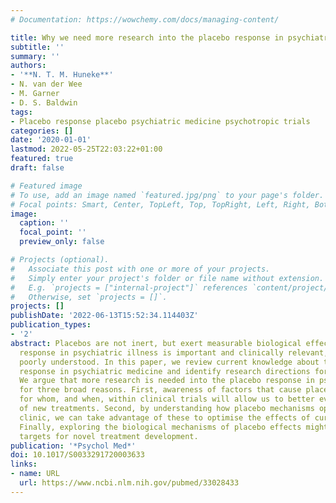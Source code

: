 ```yaml
---
# Documentation: https://wowchemy.com/docs/managing-content/

title: Why we need more research into the placebo response in psychiatry
subtitle: ''
summary: ''
authors:
- '**N. T. M. Huneke**'
- N. van der Wee
- M. Garner
- D. S. Baldwin
tags:
- Placebo response placebo psychiatric medicine psychotropic trials
categories: []
date: '2020-01-01'
lastmod: 2022-05-25T22:03:22+01:00
featured: true
draft: false

# Featured image
# To use, add an image named `featured.jpg/png` to your page's folder.
# Focal points: Smart, Center, TopLeft, Top, TopRight, Left, Right, BottomLeft, Bottom, BottomRight.
image:
  caption: ''
  focal_point: ''
  preview_only: false

# Projects (optional).
#   Associate this post with one or more of your projects.
#   Simply enter your project's folder or file name without extension.
#   E.g. `projects = ["internal-project"]` references `content/project/deep-learning/index.md`.
#   Otherwise, set `projects = []`.
projects: []
publishDate: '2022-06-13T15:52:34.114403Z'
publication_types:
- '2'
abstract: Placebos are not inert, but exert measurable biological effects. The placebo
  response in psychiatric illness is important and clinically relevant, but remains
  poorly understood. In this paper, we review current knowledge about the placebo
  response in psychiatric medicine and identify research directions for the future.
  We argue that more research is needed into the placebo response in psychiatric medicine
  for three broad reasons. First, awareness of factors that cause placebo response,
  for whom, and when, within clinical trials will allow us to better evidence efficacy
  of new treatments. Second, by understanding how placebo mechanisms operate in the
  clinic, we can take advantage of these to optimise the effects of current treatments.
  Finally, exploring the biological mechanisms of placebo effects might reveal tractable
  targets for novel treatment development.
publication: '*Psychol Med*'
doi: 10.1017/S0033291720003633
links:
- name: URL
  url: https://www.ncbi.nlm.nih.gov/pubmed/33028433
---
```

